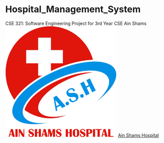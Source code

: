 # Hospital_Management_System
CSE 321: Software Engineering Project for 3rd Year CSE Ain Shams 
<img src="https://github.com/Heba-Atef99/Hospital_Management_System/blob/main/images/ASH%202B.png" width="350" height="350" margin-top="50" margin-bottom="80">
[Ain Shams Hospital](https://github.com/Heba-Atef99/Hospital_Management_System)
